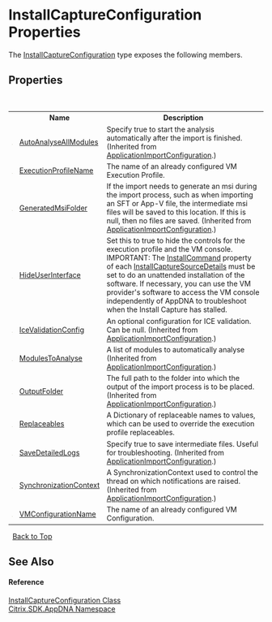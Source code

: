 # InstallCaptureConfiguration Properties
 

The <a href="e17f570a-63db-91c5-d15b-1067a2151672">InstallCaptureConfiguration</a> type exposes the following members.


## Properties
&nbsp;<table><tr><th></th><th>Name</th><th>Description</th></tr><tr><td>![Public property](media/pubproperty.gif "Public property")</td><td><a href="42c28757-2d14-988b-8aae-40bdb50b2511">AutoAnalyseAllModules</a></td><td>
Specify true to start the analysis automatically after the import is finished.
 (Inherited from <a href="92c1ca97-a153-42c9-8116-c453cb77a007">ApplicationImportConfiguration</a>.)</td></tr><tr><td>![Public property](media/pubproperty.gif "Public property")</td><td><a href="58ab28c4-eea7-b8c9-8d51-2aab5f1239d7">ExecutionProfileName</a></td><td>
The name of an already configured VM Execution Profile.</td></tr><tr><td>![Public property](media/pubproperty.gif "Public property")</td><td><a href="f9d21105-a351-143f-238f-250abd3ebb22">GeneratedMsiFolder</a></td><td>
If the import needs to generate an msi during the import process, such as when importing an SFT or App-V file, the intermediate msi files will be saved to this location. If this is null, then no files are saved.
 (Inherited from <a href="92c1ca97-a153-42c9-8116-c453cb77a007">ApplicationImportConfiguration</a>.)</td></tr><tr><td>![Public property](media/pubproperty.gif "Public property")</td><td><a href="0d3a701f-2cc5-04cf-cfac-cbdf0ffd38dc">HideUserInterface</a></td><td>
Set this to true to hide the controls for the execution profile and the VM console. IMPORTANT: The <a href="5806b325-7fcb-90b9-cd16-537ae83368ef">InstallCommand</a> property of each <a href="df8a3890-8c6e-59f4-1152-dfdd9a4a18c0">InstallCaptureSourceDetails</a> must be set to do an unattended installation of the software. If necessary, you can use the VM provider's software to access the VM console independently of AppDNA to troubleshoot when the Install Capture has stalled.</td></tr><tr><td>![Public property](media/pubproperty.gif "Public property")</td><td><a href="5c914812-fb3f-c1a8-8de2-f1b2b5433dff">IceValidationConfig</a></td><td>
An optional configuration for ICE validation. Can be null.
 (Inherited from <a href="92c1ca97-a153-42c9-8116-c453cb77a007">ApplicationImportConfiguration</a>.)</td></tr><tr><td>![Public property](media/pubproperty.gif "Public property")</td><td><a href="67ec427c-591b-51fe-97d9-5c07f50b43e4">ModulesToAnalyse</a></td><td>
A list of modules to automatically analyse
 (Inherited from <a href="92c1ca97-a153-42c9-8116-c453cb77a007">ApplicationImportConfiguration</a>.)</td></tr><tr><td>![Public property](media/pubproperty.gif "Public property")</td><td><a href="f3867fdf-3f5b-49da-9b04-f0501beff9aa">OutputFolder</a></td><td>
The full path to the folder into which the output of the import process is to be placed.
 (Inherited from <a href="92c1ca97-a153-42c9-8116-c453cb77a007">ApplicationImportConfiguration</a>.)</td></tr><tr><td>![Public property](media/pubproperty.gif "Public property")</td><td><a href="7ba40577-eab1-daee-4982-1819dc758a45">Replaceables</a></td><td>
A Dictionary of replaceable names to values, which can be used to override the execution profile replaceables.</td></tr><tr><td>![Public property](media/pubproperty.gif "Public property")</td><td><a href="d2326bc7-fa10-18c0-ebd5-427758e12297">SaveDetailedLogs</a></td><td>
Specify true to save intermediate files. Useful for troubleshooting.
 (Inherited from <a href="92c1ca97-a153-42c9-8116-c453cb77a007">ApplicationImportConfiguration</a>.)</td></tr><tr><td>![Public property](media/pubproperty.gif "Public property")</td><td><a href="d9294bf6-fe12-3148-26b7-59fc2e9a1d8c">SynchronizationContext</a></td><td>
A SynchronizationContext used to control the thread on which notifications are raised.
 (Inherited from <a href="92c1ca97-a153-42c9-8116-c453cb77a007">ApplicationImportConfiguration</a>.)</td></tr><tr><td>![Public property](media/pubproperty.gif "Public property")</td><td><a href="95a90469-d44a-e2d3-c45b-21c44935d734">VMConfigurationName</a></td><td>
The name of an already configured VM Configuration.</td></tr></table>&nbsp;
<a href="#installcaptureconfiguration-properties">Back to Top</a>

## See Also


#### Reference
<a href="e17f570a-63db-91c5-d15b-1067a2151672">InstallCaptureConfiguration Class</a><br /><a href="fe2d265b-410b-8b11-1eb4-a790e0b062bf">Citrix.SDK.AppDNA Namespace</a><br />